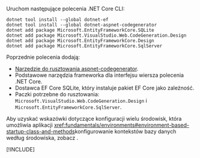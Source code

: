Uruchom następujące polecenia .NET Core CLI:

```dotnetcli
dotnet tool install --global dotnet-ef
dotnet tool install --global dotnet-aspnet-codegenerator
dotnet add package Microsoft.EntityFrameworkCore.SQLite
dotnet add package Microsoft.VisualStudio.Web.CodeGeneration.Design
dotnet add package Microsoft.EntityFrameworkCore.Design
dotnet add package Microsoft.EntityFrameworkCore.SqlServer
```

Poprzednie polecenia dodają:

* [Narzędzie do rusztowania aspnet-codegenerator](xref:fundamentals/tools/dotnet-aspnet-codegenerator).
* Podstawowe narzędzia frameworka dla interfejsu wiersza polecenia .NET Core.
* Dostawca EF Core SQLite, który instaluje pakiet EF Core jako zależność.
* Paczki potrzebne do rusztowania: `Microsoft.VisualStudio.Web.CodeGeneration.Design` i `Microsoft.EntityFrameworkCore.SqlServer`.

Aby uzyskać wskazówki dotyczące konfiguracji wielu środowisk, która umożliwia aplikacji <xref:fundamentals/environments#environment-based-startup-class-and-methods>konfigurowanie kontekstów bazy danych według środowiska, zobacz .

[!INCLUDE[](~/includes/scaffoldTFM.md)]